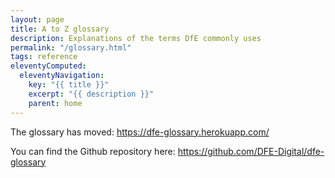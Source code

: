 ```yaml
---
layout: page
title: A to Z glossary
description: Explanations of the terms DfE commonly uses
permalink: "/glossary.html"
tags: reference
eleventyComputed:
  eleventyNavigation:
    key: "{{ title }}"
    excerpt: "{{ description }}"
    parent: home
---
```


The glossary has moved:
https://dfe-glossary.herokuapp.com/

You can find the Github repository here:
https://github.com/DFE-Digital/dfe-glossary
